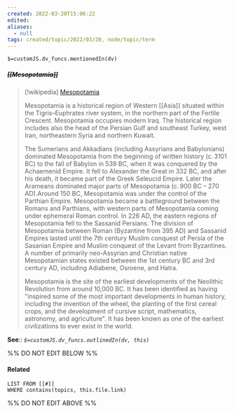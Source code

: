 ```yaml
---
created: 2022-03-20T15:06:22 
edited: 
aliases:
  - null
tags: created/topic/2022/03/20, node/topic/term
---
```

`$=customJS.dv_funcs.mentionedIn(dv)`

##### <s class="topic-title">[[Mesopotamia]]</s>

> [!wikipedia] [Mesopotamia](https://en.wikipedia.org/wiki/Mesopotamia)
> 
> Mesopotamia is a historical region of Western [[Asia]] situated within the Tigris–Euphrates river system, in the northern part of the Fertile Crescent. Mesopotamia occupies modern Iraq. The historical region includes also the head of the Persian Gulf and southeast Turkey, west Iran, northeastern Syria and northern Kuwait.
> 
> The Sumerians and Akkadians (including Assyrians and Babylonians) dominated Mesopotamia from the beginning of written history (c. 3101 BC) to the fall of Babylon in 539 BC, when it was conquered by the Achaemenid Empire. It fell to Alexander the Great in 332 BC, and after his death, it became part of the Greek Seleucid Empire. Later the Arameans dominated  major parts of Mesopotamia (c. 900 BC – 270 AD).Around 150 BC, Mesopotamia was under the control of the Parthian Empire. Mesopotamia became a battleground between the Romans and Parthians, with western parts of Mesopotamia coming under ephemeral Roman control. In 226 AD, the eastern regions of Mesopotamia fell to the Sassanid Persians. The division of Mesopotamia between Roman (Byzantine from 395 AD) and Sassanid Empires lasted until the 7th century Muslim conquest of Persia of the Sasanian Empire and Muslim conquest of the Levant from Byzantines. A number of primarily neo-Assyrian and Christian native Mesopotamian states existed between the 1st century BC and 3rd century AD, including Adiabene, Osroene, and Hatra.
> 
> Mesopotamia is the site of the earliest developments of the Neolithic Revolution from around 10,000 BC. It has been identified as having "inspired some of the most important developments in human history, including the invention of the wheel, the planting of the first cereal crops, and the development of cursive script, mathematics, astronomy, and agriculture". It has been known as one of the earliest civilizations to ever exist in the world.
>


**See**::
*`$=customJS.dv_funcs.outlinedIn(dv, this)`*

%% DO NOT EDIT BELOW %%

#### Related 

```dataview
LIST FROM [[#]]
WHERE contains(topics, this.file.link)
```
%% DO NOT EDIT ABOVE %%
